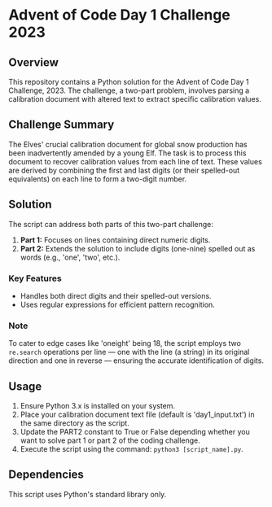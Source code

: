 # Advent of Code Day 1 Challenge 2023

## Overview

This repository contains a Python solution for the Advent of Code Day 1 Challenge, 2023. The challenge, a two-part problem, involves parsing a calibration document with altered text to extract specific calibration values.

## Challenge Summary

The Elves' crucial calibration document for global snow production has been inadvertently amended by a young Elf. The task is to process this document to recover calibration values from each line of text. These values are derived by combining the first and last digits (or their spelled-out equivalents) on each line to form a two-digit number.

## Solution

The script can address both parts of this two-part challenge:
1. **Part 1:** Focuses on lines containing direct numeric digits.
2. **Part 2:** Extends the solution to include digits (one-nine) spelled out as words (e.g., 'one', 'two', etc.).

### Key Features

- Handles both direct digits and their spelled-out versions.
- Uses regular expressions for efficient pattern recognition.

### Note

To cater to edge cases like 'oneight' being 18, the script employs two `re.search` operations per line — one with the line (a string) in its original direction and one in reverse — ensuring the accurate identification of digits.

## Usage

1. Ensure Python 3.x is installed on your system.
2. Place your calibration document text file (default is 'day1_input.txt') in the same directory as the script.
3. Update the PART2 constant to True or False depending whether you want to solve part 1 or part 2 of the coding challenge.
4. Execute the script using the command: `python3 [script_name].py`.

## Dependencies

This script uses Python's standard library only.
